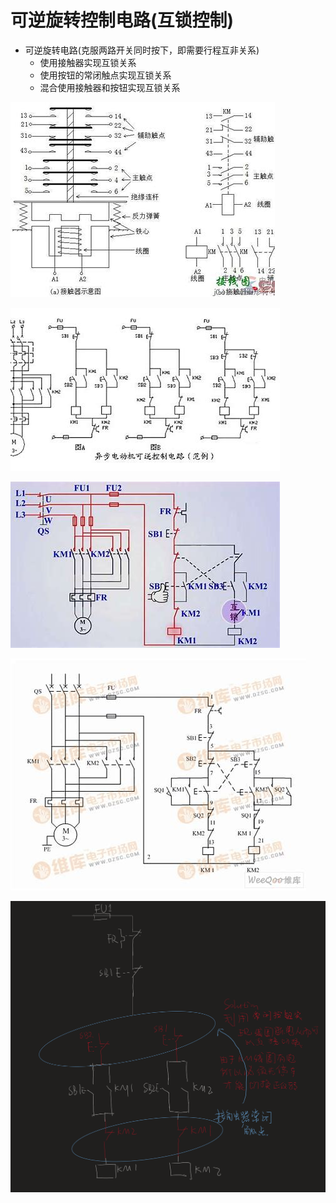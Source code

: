 # 可逆旋转控制电路(互锁控制)


- 可逆旋转电路(克服两路开关同时按下，即需要行程互非关系)
  - 使用接触器实现互锁关系
  - 使用按钮的常闭触点实现互锁关系
  - 混合使用接触器和按钮实现互锁关系

![接触器](image-3.png)

![alt text](image.png)

![alt text](image-1.png)

![alt text](image-2.png)

![互锁控制](image-4.png)